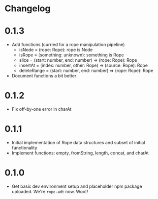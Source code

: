 # Changelog

# 0.1.3

- Add functions (curried for a rope manipulation pipeline)
  - isNode = (rope: Rope): rope is Node
  - isRope = (something: unknown): something is Rope
  - slice = (start: number, end: number) => (rope: Rope): Rope
  - insertAt = (index: number, other: Rope) => (source: Rope): Rope
  - deleteRange = (start: number, end: number) => (rope: Rope): Rope
- Document functions a bit better

# 0.1.2

- Fix off-by-one error in charAt

# 0.1.1

- Initial implementation of Rope data structures and subset of initial functionality
- Implement functions: empty, fromString, length, concat, and charAt

# 0.1.0

- Get basic dev environment setup and placeholder npm package uploaded. We're `rope-adt` now. Woot!
